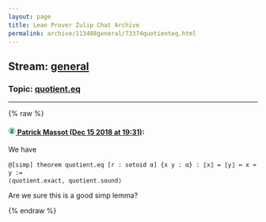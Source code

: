 ```yaml
---
layout: page
title: Lean Prover Zulip Chat Archive 
permalink: archive/113488general/73374quotienteq.html
---
```


## Stream: [general](index.html)
### Topic: [quotient.eq](73374quotienteq.html)

---


{% raw %}
#### [![Click to go to Zulip](../../assets/img/zulip2.png) Patrick Massot (Dec 15 2018 at 19:31)](https://leanprover.zulipchat.com/#narrow/stream/113488-general/topic/quotient.eq/near/151846739):
We have 
```lean
@[simp] theorem quotient.eq [r : setoid α] {x y : α} : ⟦x⟧ = ⟦y⟧ ↔ x ≈ y :=
⟨quotient.exact, quotient.sound⟩
```
Are we sure this is a good simp lemma?


{% endraw %}
